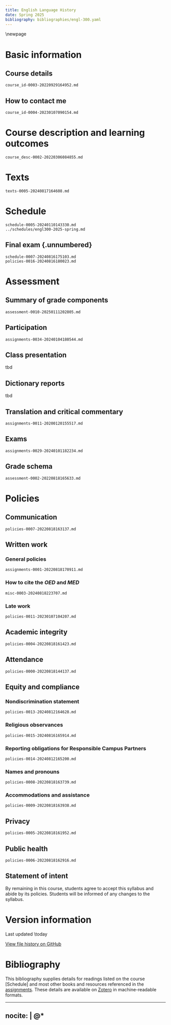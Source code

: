 ```yaml
---
title: English Language History
date: Spring 2025
bibliography: bibliographies/engl-300.yaml
---
```


\newpage

# Basic information

## Course details
``` {.include}
course_id-0003-20220929164952.md
```

## How to contact me
``` {.include}
course_id-0004-20230107090154.md
```

# Course description and learning outcomes
``` {.include}
course_desc-0002-20220306084855.md
```

# Texts
``` {.include}
texts-0005-20240817164608.md
```

# Schedule
``` {.include}
schedule-0005-20240110143330.md
../schedules/engl300-2025-spring.md
```

## Final exam {.unnumbered}
``` {.include}
schedule-0007-20240816175103.md
policies-0016-20240816180023.md
```

# Assessment
## Summary of grade components
``` {.include}
assessment-0010-20250111202805.md
```

## Participation
``` {.include}
assignments-0034-20240104180544.md
```

## Class presentation
tbd
<!--
``` {.include}
assignments-0037-20240817210112.md
```
-->

## Dictionary reports
tbd

## Translation and critical commentary
``` {.include}
assignments-0011-20200120155517.md
```

## Exams
``` {.include}
assignments-0029-20240101182234.md
```

## Grade schema
``` {.include}
assessment-0002-20220818165633.md
```

# Policies

## Communication
``` {.include}
policies-0007-20220818163137.md
```

## Written work
### General policies
``` {.include}
assignments-0001-20220818170911.md
```

### How to cite the *OED* and *MED*
``` {.include}
misc-0003-20240818223707.md
```

### Late work
``` {.include}
policies-0011-20230107104207.md
```

## Academic integrity
``` {.include}
policies-0004-20220818161423.md
```

## Attendance
``` {.include}
policies-0000-20220818144137.md
```

## Equity and compliance

### Nondiscrimination statement
``` {.include}
policies-0013-20240812164628.md
```

### Religious observances
``` {.include}
policies-0015-20240816165914.md
```

### Reporting obligations for Responsible Campus Partners
``` {.include}
policies-0014-20240812165200.md
```

### Names and pronouns
``` {.include}
policies-0008-20220818163739.md
```

### Accommodations and assistance
``` {.include}
policies-0009-20220818163938.md
```

## Privacy
``` {.include}
policies-0005-20220818161952.md
```

## Public health
``` {.include}
policies-0006-20220818162916.md
```

## Statement of intent
By remaining in this course, students agree to accept this syllabus and abide by its policies.
Students will be informed of any changes to the syllabus.

# Version information
Last updated \today

[View file history on GitHub](https://github.com/icornelius/zg-syllabi/commits/main/build/engl300-2025-spring.md)

# Bibliography
This bibliography supplies details for readings listed on the course [Schedule] and most other books and resources referenced in the [assignments](#assessment).
These details are available on [Zotero](https://www.zotero.org/irc7/collections/ENKRYTW6) in machine-readable formats.

---
nocite: |
  @*
---
